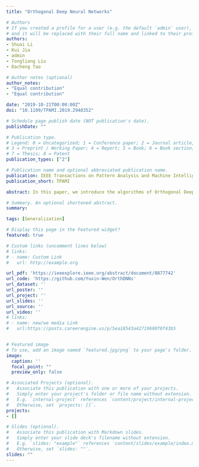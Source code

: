 ```yaml
---
title: "Orthogonal Deep Neural Networks"

# Authors
# If you created a profile for a user (e.g. the default `admin` user), write the username (folder name) here 
# and it will be replaced with their full name and linked to their profile.
authors:
- Shuai Li 
- Kui Jia
- admin 
- Tongliang Liu 
- Dacheng Tao

# Author notes (optional)
author_notes:
- "Equal contribution"
- "Equal contribution"

date: "2019-10-21T00:00:00Z"
doi: "10.1109/TPAMI.2019.2948352"

# Schedule page publish date (NOT publication's date).
publishDate: ""

# Publication type.
# Legend: 0 = Uncategorized; 1 = Conference paper; 2 = Journal article;
# 3 = Preprint / Working Paper; 4 = Report; 5 = Book; 6 = Book section;
# 7 = Thesis; 8 = Patent
publication_types: ["2"]

# Publication name and optional abbreviated publication name.
publication: IEEE Transactions on Pattern Analysis and Machine Intelligence
publication_short: TPAMI

abstract: In this paper, we introduce the algorithms of Orthogonal Deep Neural Networks (OrthDNNs) to connect with recent interest of spectrally regularized deep learning methods. OrthDNNs are theoretically motivated by generalization analysis of modern DNNs, with the aim to find solution properties of network weights that guarantee better generalization. To this end, we first prove that DNNs are of local isometry on data distributions of practical interest; by using a new covering of the sample space and introducing the local isometry property of DNNs into generalization analysis, we establish a new generalization error bound that is both scale- and range-sensitive to singular value spectrum of each of networks’ weight matrices. We prove that the optimal bound w.r.t. the degree of isometry is attained when each weight matrix has a spectrum of equal singular values, among which orthogonal weight matrix or a non-square one with orthonormal rows or columns is the most straightforward choice, suggesting the algorithms of OrthDNNs. We present both algorithms of strict and approximate OrthDNNs, and for the later ones we propose a simple yet effective algorithm called Singular Value Bounding (SVB), which performs as well as strict OrthDNNs, but at a much lower computational cost. We also propose Bounded Batch Normalization (BBN) to make compatible use of batch normalization with OrthDNNs. We conduct extensive comparative studies by using modern architectures on benchmark image classification. Experiments show the efficacy of OrthDNNs.

# Summary. An optional shortened abstract.
summary: 

tags: [Generalization]

# Display this page in the Featured widget?
featured: true

# Custom links (uncomment lines below)
# links:
# - name: Custom Link
#   url: http://example.org

url_pdf: 'https://ieeexplore.ieee.org/abstract/document/8877742'
url_code: 'https://github.com/Yuxin-Wen/OrthDNNs'
url_dataset: ''
url_poster: ''
url_project: ''
url_slides: ''
url_source: ''
url_video: ''
# links:
# - name: new/we media Link
#   url:https://posts.careerengine.us/p/5ea18543a42719600f0f43b5


# Featured image
# To use, add an image named `featured.jpg/png` to your page's folder. 
image:
  caption: ''
  focal_point: ""
  preview_only: false

# Associated Projects (optional).
#   Associate this publication with one or more of your projects.
#   Simply enter your project's folder or file name without extension.
#   E.g. `internal-project` references `content/project/internal-project/index.md`.
#   Otherwise, set `projects: []`.
projects:
- []

# Slides (optional).
#   Associate this publication with Markdown slides.
#   Simply enter your slide deck's filename without extension.
#   E.g. `slides: "example"` references `content/slides/example/index.md`.
#   Otherwise, set `slides: ""`.
slides: ""
---
```


